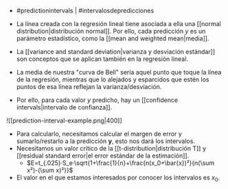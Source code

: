 - #predictionintervals | #intervalosdepredicciones

- La línea creada con la regresión lineal tiene asociada a ella una [[normal distribution|distribución normal]]. Por ello, cada predicción $y$ es un parámetro estadístico, como la [[mean and weighted mean|media]].
- La [[variance and standard deviation|varianza y desviación estándar]] son conceptos que se aplican también en la regresión lineal.
- La media de nuestra "curva de Bell" sería aquel punto que toque la línea de la regresión, mientras que lo alejados y esparcidos que estén los puntos de esa línea reflejan la varianza/desviación.
- Por ello, para cada valor $y$ predicho, hay un [[confidence intervals|intervalo de confianza]].

![[prediction-interval-example.png|400]]

- Para calcularlo, necesitamos calcular el margen de error y sumarlo/restarlo a la predicción **y**, esto nos dará los intervalos.
- Necesitamos un valor crítico de la [[t-distribution|distribución T]] y [[residual standard error|el error estándar de la estimación]].
	- $E=t_{.025}·S_e·\sqrt{1+\frac{1}{n}+\frac{n(x_0+\bar{x})²}{n(\sum x²)-(\sum x)²}}$
- El valor en el que estamos interesados por conocer los intervalos es $x_0$.